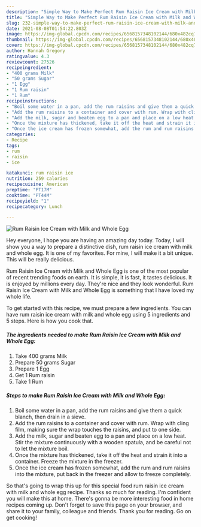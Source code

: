 ```yaml
---
description: "Simple Way to Make Perfect Rum Raisin Ice Cream with Milk and Whole Egg"
title: "Simple Way to Make Perfect Rum Raisin Ice Cream with Milk and Whole Egg"
slug: 232-simple-way-to-make-perfect-rum-raisin-ice-cream-with-milk-and-whole-egg
date: 2021-08-08T01:54:22.803Z
image: https://img-global.cpcdn.com/recipes/6568157348102144/680x482cq70/rum-raisin-ice-cream-with-milk-and-whole-egg-recipe-main-photo.jpg
thumbnail: https://img-global.cpcdn.com/recipes/6568157348102144/680x482cq70/rum-raisin-ice-cream-with-milk-and-whole-egg-recipe-main-photo.jpg
cover: https://img-global.cpcdn.com/recipes/6568157348102144/680x482cq70/rum-raisin-ice-cream-with-milk-and-whole-egg-recipe-main-photo.jpg
author: Hannah Gregory
ratingvalue: 4.3
reviewcount: 27526
recipeingredient:
- "400 grams Milk"
- "50 grams Sugar"
- "1 Egg"
- "1 Rum raisin"
- "1 Rum"
recipeinstructions:
- "Boil some water in a pan, add the rum raisins and give them a quick blanch, then drain in a sieve."
- "Add the rum raisins to a container and cover with rum. Wrap with cling film, making sure the wrap touches the raisins, and put to one side."
- "Add the milk, sugar and beaten egg to a pan and place on a low heat. Stir the mixture continuously with a wooden spatula, and be careful not to let the mixture boil."
- "Once the mixture has thickened, take it off the heat and strain it into a container. Freeze the mixture in the freezer."
- "Once the ice cream has frozen somewhat, add the rum and rum raisins into the mixture, put back in the freezer and allow to freeze completely."
categories:
- Recipe
tags:
- rum
- raisin
- ice

katakunci: rum raisin ice 
nutrition: 259 calories
recipecuisine: American
preptime: "PT17M"
cooktime: "PT44M"
recipeyield: "1"
recipecategory: Lunch

---
```



![Rum Raisin Ice Cream with Milk and Whole Egg](https://img-global.cpcdn.com/recipes/6568157348102144/680x482cq70/rum-raisin-ice-cream-with-milk-and-whole-egg-recipe-main-photo.jpg)

Hey everyone, I hope you are having an amazing day today. Today, I will show you a way to prepare a distinctive dish, rum raisin ice cream with milk and whole egg. It is one of my favorites. For mine, I will make it a bit unique. This will be really delicious.



Rum Raisin Ice Cream with Milk and Whole Egg is one of the most popular of recent trending foods on earth. It is simple, it is fast, it tastes delicious. It is enjoyed by millions every day. They're nice and they look wonderful. Rum Raisin Ice Cream with Milk and Whole Egg is something that I have loved my whole life.


To get started with this recipe, we must prepare a few ingredients. You can have rum raisin ice cream with milk and whole egg using 5 ingredients and 5 steps. Here is how you cook that.

<!--inarticleads1-->

##### The ingredients needed to make Rum Raisin Ice Cream with Milk and Whole Egg:

1. Take 400 grams Milk
1. Prepare 50 grams Sugar
1. Prepare 1 Egg
1. Get 1 Rum raisin
1. Take 1 Rum




<!--inarticleads2-->

##### Steps to make Rum Raisin Ice Cream with Milk and Whole Egg:

1. Boil some water in a pan, add the rum raisins and give them a quick blanch, then drain in a sieve.
1. Add the rum raisins to a container and cover with rum. Wrap with cling film, making sure the wrap touches the raisins, and put to one side.
1. Add the milk, sugar and beaten egg to a pan and place on a low heat. Stir the mixture continuously with a wooden spatula, and be careful not to let the mixture boil.
1. Once the mixture has thickened, take it off the heat and strain it into a container. Freeze the mixture in the freezer.
1. Once the ice cream has frozen somewhat, add the rum and rum raisins into the mixture, put back in the freezer and allow to freeze completely.




So that's going to wrap this up for this special food rum raisin ice cream with milk and whole egg recipe. Thanks so much for reading. I'm confident you will make this at home. There's gonna be more interesting food in home recipes coming up. Don't forget to save this page on your browser, and share it to your family, colleague and friends. Thank you for reading. Go on get cooking!
